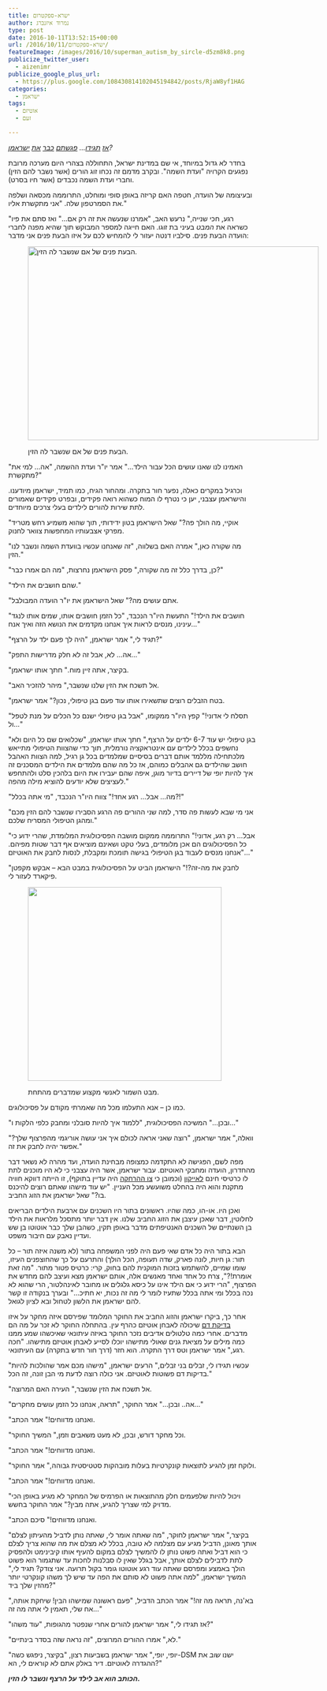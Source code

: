 ```yaml
---
title: ישרא-ספקטרום
author: נמרוד איזנברג
type: post
date: 2016-10-11T13:52:15+00:00
url: /2016/10/11/ישרא-ספקטרום/
featureImage: /images/2016/10/superman_autism_by_sircle-d5zm8k8.png
publicize_twitter_user:
  - aizenimr
publicize_google_plus_url:
  - https://plus.google.com/108430814102045194842/posts/RjaW8yf1HAG
categories:
  - ישראמן
tags:
  - אוטיזם
  - זעם

---
```

_[אז][1] [תגידו][2]&#8230; [פגשתם][3] [כבר][4] [את][5] [ישראמן][6]?_

בחדר לא גדול במיוחד, אי שם במדינת ישראל, התחוללה בצהרי היום מערכה מרובת נפגעים הקרויה "ועדת השמה". ובקרב מדמם זה נכחו זוג הורים (אשר נשבר להם הזין) וחברי ועדת השמה נכבדים (אשר חיו בסרט).

ובעיצומה של הועדה, חטפה האם קריזה באופן סופי ומוחלט, התרוממה מכסאה ושלפה את הסמרטפון שלה. "אני מתקשרת אליו."

"רגע, חכי שנייה," נרעש האב, "אמרנו שנעשה את זה רק אם&#8230;" ואז סתם את פיו כשראה את _המבט_ בעיני בת זוגו. האם חייגה למספר המבוקש תוך שהיא מפנה לחברי הועדה הבעת פנים. סילביו דנטה יעזור לי להמחיש לכם על איזו הבעת פנים אני מדבר:<figure style="width: 590px" class="wp-caption alignnone">

<img decoding="async" loading="lazy" class="irc_mi iSSiZLpBo3V8-pQOPx8XEepE" src="http://cdn.everyjoe.com/wp-content/gallery/silvio-dante/silvio-dante-sopranos-photos-8.jpg" alt="הבעת פנים של אם שנשבר לה הזין." width="590" height="393" /> <figcaption class="wp-caption-text">הבעת פנים של אם שנשבר לה הזין.</figcaption></figure> 

"האמינו לנו שאנו עושים הכל עבור הילד&#8230;" אמר יו"ר ועדת ההשמה, "אה&#8230; למי את מתקשרת?"

וכרגיל במקרים כאלה, נפער חור בתקרה. ומהחור הגיח, כמו תמיד, ישראמן מיודענו. והישראמן עצבני, יען כי נטרף לו המוח כשהוא רואה פקידים, ובפרט פקידים שאמורים לתת שירות להורים לילדים בעלי צרכים מיוחדים.

"אוקיי, מה הולך פה?" שאל הישראמן בטון ידידותי, תוך שהוא משמיע רחש מטריד מפרקי אצבעותיו המחפשות צוואר לחנוק.

"מה שקורה כאן," אמרה האם בשלווה, "זה שאנחנו עכשיו בוועדת השמה ונשבר לנו הזין."

"כן, בדרך כלל זה מה שקורה," פסק הישראמן נחרצות, "מה הם אמרו כבר?"

"שהם חושבים את הילד."

"אתם עושים מה?" שאל הישראמן את יו"ר הועדה המבולבל.

"חושבים את הילד!" התעשת היו"ר הנכבד, "כל הזמן חושבים אותו, שמים אותו לנגד עינינו, מנסים לראות איך אנחנו מקדמים את הנושא הזה ואיך אנח&#8230;"

"תגיד לי," אמר ישראמן, "היה לך פעם ילד על הרצף?"

"אה&#8230; לא, אבל זה לא חלק מדרישות התפק&#8230;"

"בקיצר, אתה זיין מוח." חתך אותו ישראמן.

"אל תשכח את הזין שלנו שנשבר," מיהר להזכיר האב.

"בטח הזבלים רוצים שתשאירו אותו עוד פעם בגן טיפולי, נכון?" אמר ישראמן.

"תסלח לי אדוני!" קפץ היו"ר ממקומו, "אבל בגן טיפולי ישנם כל הכלים על מנת לטפל ול&#8230;"

"בגן טיפולי יש עוד 6-7 ילדים על הרצף," חתך אותו ישראמן, "שכלואים שם כל היום ולא נחשפים בכלל לילדים עם אינטראקציה נורמלית, תוך כדי שהצוות הטיפולי מתייאש מלכתחילה מללמד אותם דברים בסיסיים שמלמדים בכל גן רגיל, למה הצוות האהבל חושב שהילדים גם אהבלים כמוהם, אז כל מה שהם מלמדים את הילדים המסכנים זה איך להיות יופי של דיירים בדיור מוגן, איפה שהם יעבירו את היום בלהכין סלט ולהתחפש לעציצים שלא יודעים להוציא מילה מהפה."

"מה&#8230; אבל&#8230; רגע אחד!" צווח היו"ר הנכבד, "מי אתה בכלל?!"

"אני מי שבא לעשות פה סדר, למה שני ההורים פה הרגע הסבירו שנשבר להם הזין מכם ומהגן הטיפולי המסריח שלכם."

"אבל&#8230; רק רגע, אדוני!" התרוממה ממקום מושבה הפסיכולוגית המלומדת, שהרי ידוע כי כל הפסיכולוגים הם אכן מלומדים, בעלי טקט ושאינם מוציאים אף דבר שטות מפיהם. "אנחנו מנסים לעבוד בגן הטיפולי בגישה תומכת ומקבלת, לנסות לחבק את האוטיזם&#8230;"

"לחבק את מה-זה?!" הישראמן הביט על הפסיכולוגית במבט הבא &#8211; אבקש מקפטן פיקארד לעזור לי.<figure style="width: 393px" class="wp-caption alignnone">

<img decoding="async" loading="lazy" class="irc_mi iakrgW_LkQEU-pQOPx8XEepE" src="http://www.relatably.com/m/img/disgusted-look-memes/0947f4527eb06ef5809d5a1dfa228488ccc13a43efed4d32a51159e71c09ac49.jpg" width="393" height="393" /> <figcaption class="wp-caption-text">מבט השמור לאנשי מקצוע שמדברים מהתחת.</figcaption></figure> 

כמו כן &#8211; אנא התעלמו מכל מה שאמרתי מקודם על פסיכולוגים.

"ובכן&#8230;" המשיכה הפסיכולוגית, "ללמוד איך להיות סובלני ומחבק כלפי הלקות ו&#8230;"

"וואלה," אמר ישראמן, "רוצה שאני אראה לכולם איך אני עושה אוריגמי מהפרצוף שלך? אפשר יהיה לחבק את זה."

מפה לשם, הפגישה לא התקדמה כמצופה מבחינת הועדה, ועד מהרה לא נשאר דבר מהחדרון, הועדה ומחבקי האוטיזם. עבור ישראמן, אשר היה עצבני כי לא היו מוכנים לתת לו כרטיסי חינם [לאייקון][7] (וכמובן כי [צו ההרחקה][4] היה עדיין בתוקף), זו הייתה דווקא חוויה מתקנת והוא היה בהחלט משועשע מכל העניין. "יש עוד מישהו שאתם רוצים להיכנס בו?" שאל ישראמן את הזוג החביב.

ואכן היו. או-הו, כמה שהיו. ראשונים בתור היו השכנים עם ארבעת הילדים הבריאים לחלוטין, דבר שאכן עיצבן את הזוג החביב שלנו. אין דבר יותר מתסכל מלראות את הילד בן השנתיים של השכנים האנטיפתים מדבר באופן תקין, כשהבן שלך כבר אוטוטו בן שש ועדיין נאבק עם חיבור משפט.

הבא בתור היה כל אדם שאי פעם היה לפני המשפחה בתור (לא משנה איזה תור &#8211; כל תור: גן חיות, לונה פארק, שדה תעופה, הכל הולך) והתרעם על כך שהחוצפנים העיזו, שומו שמיים, להשתמש בזכות המוקנית להם בחוק, קרי: כרטיס פטור מתור. "מה זאת אומרת!?", צרח כל אחד ואחד מאנשים אלה, אותם ישראמן מצא ועיצב להם מחדש את הפרצוף, "הרי ידוע כי אם הילד אינו על כיסא גלגלים או מחובר לאינהלטור, הרי שהוא לא נכה בכלל ומי אתה בכלל שתעיז לומר לי מה זה נכות, יא חתיכ&#8230;" ובערך בנקודה זו קשר להם ישראמן את הלשון לטחול ובא לציון לגואל.

אחר כך, ביקרו ישראמן והזוג החביב את החוקר המלומד שפירסם איזה מחקר על איזו [בדיקת דם][8] שיכולה לאבחן אוטיזם כהרף עין. בהתחלה החוקר לא זכר על מה הם מדברים. אחרי כמה טלטולים אדיבים נזכר החוקר באיזה עיתונאי שאיכשהו שמע ממנו כמה מילים על מציאת גנים שאולי מתישהו יוכלו לסייע לאבחן אוטיזם מתישהו. "חכה רגע," אמר ישראמן וטס דרך התקרה. הוא חזר (דרך חור חדש בתקרה) עם העיתונאי.

"עכשיו תגידו לי, זבלים בני זבלים," הרעים ישראמן, "מישהו מכם אמר שהולכות להיות בדיקות דם פשוטות לאוטיזם. אני כולה רוצה לדעת מי הבן זונה, זה הכל."

"אל תשכח את הזין שנשבר," העירה האם המרוצה.

"אה.. ובכן&#8230;" אמר החוקר, "תראה, אנחנו כל הזמן עושים מחקרים&#8230;"

"ואנחנו מדווחים!" אמר הכתב.

"וכל מחקר דורש, ובכן, לא מעט משאבים וזמן," המשיך החוקר.

"ואנחנו מדווחים!" אמר הכתב.

"ולוקח זמן להגיע לתוצאות קונקרטיות בעלות מובהקות סטטיסטית גבוהה," אמר החוקר.

"ואנחנו מדווחים!" אמר הכתב.

"ויכול להיות שלפעמים חלק מהתוצאות או הפרמיס של המחקר לא מגיע באופן הכי מדויק למי שצריך להגיע, אתה מבין?" אמר החוקר בחשש.

"ואנחנו מדווחים!" סיכם הכתב.

"בקיצר," אמר ישראמן לחוקר, "מה שאתה אומר לי, שאתה נותן לדביל מהעיתון לצלם אותך מאונן, הדביל מגיע עם מצלמה לא טובה, בכלל לא מצלם את מה שהוא צריך לצלם כי הוא דביל ואתה פשוט נותן לו להמשיך לצלם במקום להעיף אותו קיבינימט ולהפסיק לתת לדבילים לצלם אותך, אבל בגלל שאין לו סבלנות לחכות עד שתגמור הוא פשוט הולך באמצע ומפרסם שאתה עוד רגע אוטוטו גומר בקול תרועה. אני צודק? תגיד לי," המשיך ישראמן, "למה אתה פשוט לא סותם את הפה עד שיש לך משהו קונקרטי יותר מהזין שלך ביד?"

"בא'נה, תראה מה זה!" אמר הכתב הדביל, "פעם ראשונה שמישהו הבין! שיחקת אותה, אח שלי, תאמין לי אתה מה זה&#8230;"

"אז תגידו לי," אמר ישראמן להורים אחרי שנפטר מהגופות, "עוד משהו?"

"לא," אמרו ההורים המרוצים, "זה נראה שזה בסדר בינתיים."

"יופי, יופי," אמר ישראמן בשביעות רצון, "בקיצר, ניפגש כשה-DSM ישנו _שוב_ את ההגדרה לאוטיזם. דיר באלק אתם לא קוראים לי, הא?"

_**הכותב הוא אב לילד על הרצף ונשבר לו הזין.**_

 [1]: /2016/01/06/%d7%99%d7%a9%d7%a8%d7%90%d7%9e%d7%9f/
 [2]: /2016/01/11/%d7%99%d7%a9%d7%a8%d7%90%d7%9e%d7%9f-%d7%95%d7%94%d7%9e%d7%99%d7%9d-%d7%94%d7%9b%d7%91%d7%93%d7%99%d7%9d/
 [3]: /2016/01/12/%d7%99%d7%a9%d7%a8%d7%90-%d7%a9%d7%a0%d7%95%d7%a8/
 [4]: /2016/04/13/%d7%99%d7%a9%d7%a8%d7%90-%d7%9b%d7%a0%d7%a1/
 [5]: /2016/02/19/%d7%99%d7%a9%d7%a8%d7%90%d7%9e%d7%9f-%d7%95%d7%94%d7%94%d7%a9%d7%92%d7%97%d7%94-%d7%94%d7%a2%d7%9c%d7%99%d7%95%d7%a0%d7%94/
 [6]: /2016/09/10/%d7%99%d7%a9%d7%a8%d7%90%d7%9e%d7%9f-%d7%95%d7%a0%d7%a7%d7%9e%d7%aa-%d7%94%d7%98%d7%a1%d7%a7-%d7%9e%d7%a0%d7%92%d7%a8/
 [7]: http://2016.iconfestival.org.il/
 [8]: http://www.mako.co.il/ninemonth-pregnancy/healthcare/Article-f03100d56dda751006.htm

